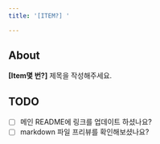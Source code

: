 ```yaml
---
title: '[ITEM?] '

---
```



## About
<!-- 아이템 번호와 제목을 적어주세요. -->
**[Item몇 번?]** 제목을 작성해주세요.

## TODO
- [ ] 메인 README에 링크를 업데이트 하셨나요?
- [ ] markdown 파일 프리뷰를 확인해보셨나요?
